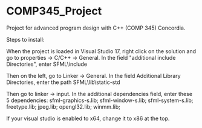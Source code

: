 # COMP345_Project

Project for advanced program design with C++ (COMP 345) Concordia.

Steps to install:

When the project is loaded in Visual Studio 17, right click on the solution and go to properties -> C/C++ -> General.
In the field "additional include Directories", enter SFML\include

Then on the left, go to Linker -> General.
In the field Additional Library Directories, enter the path SFML\lib\static-std

Then go to linker -> input.
In the additional dependencies field, enter these 5 dependencies:
sfml-graphics-s.lib;
sfml-window-s.lib;
sfml-system-s.lib;
freetype.lib;
jpeg.lib;
opengl32.lib;
winmm.lib;

If your visual studio is enabled to x64, change it to x86 at the top. 
